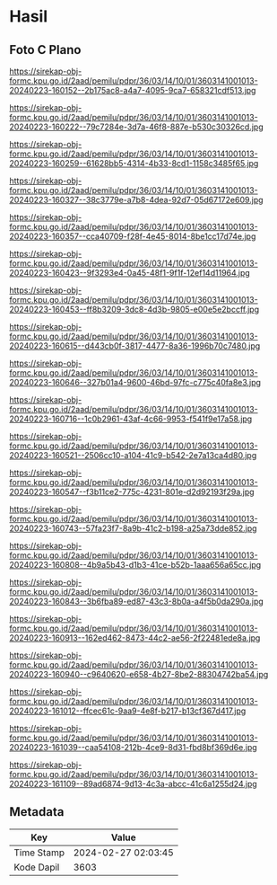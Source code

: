 # Hasil

## Foto C Plano

https://sirekap-obj-formc.kpu.go.id/2aad/pemilu/pdpr/36/03/14/10/01/3603141001013-20240223-160152--2b175ac8-a4a7-4095-9ca7-658321cdf513.jpg

https://sirekap-obj-formc.kpu.go.id/2aad/pemilu/pdpr/36/03/14/10/01/3603141001013-20240223-160222--79c7284e-3d7a-46f8-887e-b530c30326cd.jpg

https://sirekap-obj-formc.kpu.go.id/2aad/pemilu/pdpr/36/03/14/10/01/3603141001013-20240223-160259--61628bb5-4314-4b33-8cd1-1158c3485f65.jpg

https://sirekap-obj-formc.kpu.go.id/2aad/pemilu/pdpr/36/03/14/10/01/3603141001013-20240223-160327--38c3779e-a7b8-4dea-92d7-05d67172e609.jpg

https://sirekap-obj-formc.kpu.go.id/2aad/pemilu/pdpr/36/03/14/10/01/3603141001013-20240223-160357--cca40709-f28f-4e45-8014-8be1cc17d74e.jpg

https://sirekap-obj-formc.kpu.go.id/2aad/pemilu/pdpr/36/03/14/10/01/3603141001013-20240223-160423--9f3293e4-0a45-48f1-9f1f-12ef14d11964.jpg

https://sirekap-obj-formc.kpu.go.id/2aad/pemilu/pdpr/36/03/14/10/01/3603141001013-20240223-160453--ff8b3209-3dc8-4d3b-9805-e00e5e2bccff.jpg

https://sirekap-obj-formc.kpu.go.id/2aad/pemilu/pdpr/36/03/14/10/01/3603141001013-20240223-160615--d443cb0f-3817-4477-8a36-1996b70c7480.jpg

https://sirekap-obj-formc.kpu.go.id/2aad/pemilu/pdpr/36/03/14/10/01/3603141001013-20240223-160646--327b01a4-9600-46bd-97fc-c775c40fa8e3.jpg

https://sirekap-obj-formc.kpu.go.id/2aad/pemilu/pdpr/36/03/14/10/01/3603141001013-20240223-160716--1c0b2961-43af-4c66-9953-f541f9e17a58.jpg

https://sirekap-obj-formc.kpu.go.id/2aad/pemilu/pdpr/36/03/14/10/01/3603141001013-20240223-160521--2506cc10-a104-41c9-b542-2e7a13ca4d80.jpg

https://sirekap-obj-formc.kpu.go.id/2aad/pemilu/pdpr/36/03/14/10/01/3603141001013-20240223-160547--f3b11ce2-775c-4231-801e-d2d92193f29a.jpg

https://sirekap-obj-formc.kpu.go.id/2aad/pemilu/pdpr/36/03/14/10/01/3603141001013-20240223-160743--57fa23f7-8a9b-41c2-b198-a25a73dde852.jpg

https://sirekap-obj-formc.kpu.go.id/2aad/pemilu/pdpr/36/03/14/10/01/3603141001013-20240223-160808--4b9a5b43-d1b3-41ce-b52b-1aaa656a65cc.jpg

https://sirekap-obj-formc.kpu.go.id/2aad/pemilu/pdpr/36/03/14/10/01/3603141001013-20240223-160843--3b6fba89-ed87-43c3-8b0a-a4f5b0da290a.jpg

https://sirekap-obj-formc.kpu.go.id/2aad/pemilu/pdpr/36/03/14/10/01/3603141001013-20240223-160913--162ed462-8473-44c2-ae56-2f22481ede8a.jpg

https://sirekap-obj-formc.kpu.go.id/2aad/pemilu/pdpr/36/03/14/10/01/3603141001013-20240223-160940--c9640620-e658-4b27-8be2-88304742ba54.jpg

https://sirekap-obj-formc.kpu.go.id/2aad/pemilu/pdpr/36/03/14/10/01/3603141001013-20240223-161012--ffcec61c-9aa9-4e8f-b217-b13cf367d417.jpg

https://sirekap-obj-formc.kpu.go.id/2aad/pemilu/pdpr/36/03/14/10/01/3603141001013-20240223-161039--caa54108-212b-4ce9-8d31-fbd8bf369d6e.jpg

https://sirekap-obj-formc.kpu.go.id/2aad/pemilu/pdpr/36/03/14/10/01/3603141001013-20240223-161109--89ad6874-9d13-4c3a-abcc-41c6a1255d24.jpg


## Metadata

| Key        | Value               |
| ---------- | ------------------- |
| Time Stamp | 2024-02-27 02:03:45 |
| Kode Dapil | 3603                |



